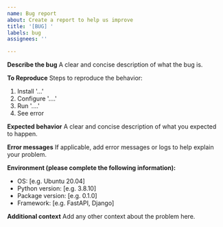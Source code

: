 ```yaml
---
name: Bug report
about: Create a report to help us improve
title: '[BUG] '
labels: bug
assignees: ''

---
```


**Describe the bug**
A clear and concise description of what the bug is.

**To Reproduce**
Steps to reproduce the behavior:
1. Install '...'
2. Configure '....'
3. Run '....'
4. See error

**Expected behavior**
A clear and concise description of what you expected to happen.

**Error messages**
If applicable, add error messages or logs to help explain your problem.

**Environment (please complete the following information):**
 - OS: [e.g. Ubuntu 20.04]
 - Python version: [e.g. 3.8.10]
 - Package version: [e.g. 0.1.0]
 - Framework: [e.g. FastAPI, Django]

**Additional context**
Add any other context about the problem here. 